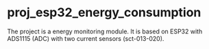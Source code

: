 # proj_esp32_energy_consumption
The project is a energy monitoring module. It is based on ESP32 with ADS1115 (ADC) with two current sensors (sct-013-020).
